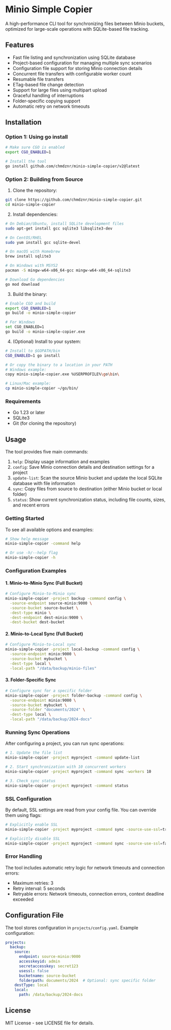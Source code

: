 # Minio Simple Copier

A high-performance CLI tool for synchronizing files between Minio buckets, optimized for large-scale operations with SQLite-based file tracking.

## Features

- Fast file listing and synchronization using SQLite database
- Project-based configuration for managing multiple sync scenarios
- Configuration file support for storing Minio connection details
- Concurrent file transfers with configurable worker count
- Resumable file transfers
- ETag-based file change detection
- Support for large files using multipart upload
- Graceful handling of interruptions
- Folder-specific copying support
- Automatic retry on network timeouts

## Installation

### Option 1: Using go install
```bash
# Make sure CGO is enabled
export CGO_ENABLED=1

# Install the tool
go install github.com/chmdznr/minio-simple-copier/v2@latest
```

### Option 2: Building from Source

1. Clone the repository:
```bash
git clone https://github.com/chmdznr/minio-simple-copier.git
cd minio-simple-copier
```

2. Install dependencies:
```bash
# On Debian/Ubuntu, install SQLite development files
sudo apt-get install gcc sqlite3 libsqlite3-dev

# On CentOS/RHEL
sudo yum install gcc sqlite-devel

# On macOS with Homebrew
brew install sqlite3

# On Windows with MSYS2
pacman -S mingw-w64-x86_64-gcc mingw-w64-x86_64-sqlite3

# Download Go dependencies
go mod download
```

3. Build the binary:
```bash
# Enable CGO and build
export CGO_ENABLED=1
go build -o minio-simple-copier

# For Windows
set CGO_ENABLED=1
go build -o minio-simple-copier.exe
```

4. (Optional) Install to your system:
```bash
# Install to $GOPATH/bin
CGO_ENABLED=1 go install

# Or copy the binary to a location in your PATH
# Windows example:
copy minio-simple-copier.exe %USERPROFILE%\go\bin\

# Linux/Mac example:
cp minio-simple-copier ~/go/bin/
```

### Requirements

- Go 1.23 or later
- SQLite3
- Git (for cloning the repository)

## Usage

The tool provides five main commands:

1. `help`: Display usage information and examples
2. `config`: Save Minio connection details and destination settings for a project
3. `update-list`: Scan the source Minio bucket and update the local SQLite database with file information
4. `sync`: Copy files from source to destination (either Minio bucket or local folder)
5. `status`: Show current synchronization status, including file counts, sizes, and recent errors

### Getting Started

To see all available options and examples:
```bash
# Show help message
minio-simple-copier -command help

# Or use -h/--help flag
minio-simple-copier -h
```

### Configuration Examples

#### 1. Minio-to-Minio Sync (Full Bucket)
```bash
# Configure Minio-to-Minio sync
minio-simple-copier -project backup -command config \
  -source-endpoint source-minio:9000 \
  -source-bucket source-bucket \
  -dest-type minio \
  -dest-endpoint dest-minio:9000 \
  -dest-bucket dest-bucket
```

#### 2. Minio-to-Local Sync (Full Bucket)
```bash
# Configure Minio-to-Local sync
minio-simple-copier -project local-backup -command config \
  -source-endpoint minio:9000 \
  -source-bucket mybucket \
  -dest-type local \
  -local-path "/data/backup/minio-files"
```

#### 3. Folder-Specific Sync
```bash
# Configure sync for a specific folder
minio-simple-copier -project folder-backup -command config \
  -source-endpoint minio:9000 \
  -source-bucket mybucket \
  -source-folder "documents/2024" \
  -dest-type local \
  -local-path "/data/backup/2024-docs"
```

### Running Sync Operations

After configuring a project, you can run sync operations:

```bash
# 1. Update the file list
minio-simple-copier -project myproject -command update-list

# 2. Start synchronization with 10 concurrent workers
minio-simple-copier -project myproject -command sync -workers 10

# 3. Check sync status
minio-simple-copier -project myproject -command status
```

### SSL Configuration

By default, SSL settings are read from your config file. You can override them using flags:

```bash
# Explicitly enable SSL
minio-simple-copier -project myproject -command sync -source-use-ssl=true

# Explicitly disable SSL
minio-simple-copier -project myproject -command sync -source-use-ssl=false
```

### Error Handling

The tool includes automatic retry logic for network timeouts and connection errors:
- Maximum retries: 3
- Retry interval: 5 seconds
- Retryable errors: Network timeouts, connection errors, context deadline exceeded

## Configuration File

The tool stores configuration in `projects/config.yaml`. Example configuration:

```yaml
projects:
  backup:
    source:
      endpoint: source-minio:9000
      accesskeyid: admin
      secretaccesskey: secret123
      usessl: false
      bucketname: source-bucket
      folderpath: documents/2024  # Optional: sync specific folder
    destType: local
    local:
      path: /data/backup/2024-docs
```

## License

MIT License - see LICENSE file for details.
